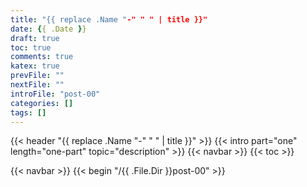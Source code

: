 ```yaml
---
title: "{{ replace .Name "-" " " | title }}"
date: {{ .Date }}
draft: true
toc: true
comments: true
katex: true
prevFile: ""
nextFile: ""
introFile: "post-00"
categories: []
tags: []
---
```


{{< header "{{ replace .Name "-" " " | title }}" >}}
{{< intro part="one" length="one-part" topic="description" >}}
{{< navbar >}}
{{< toc >}}

{{< navbar >}}
{{< begin "/{{ .File.Dir }}post-00" >}}
